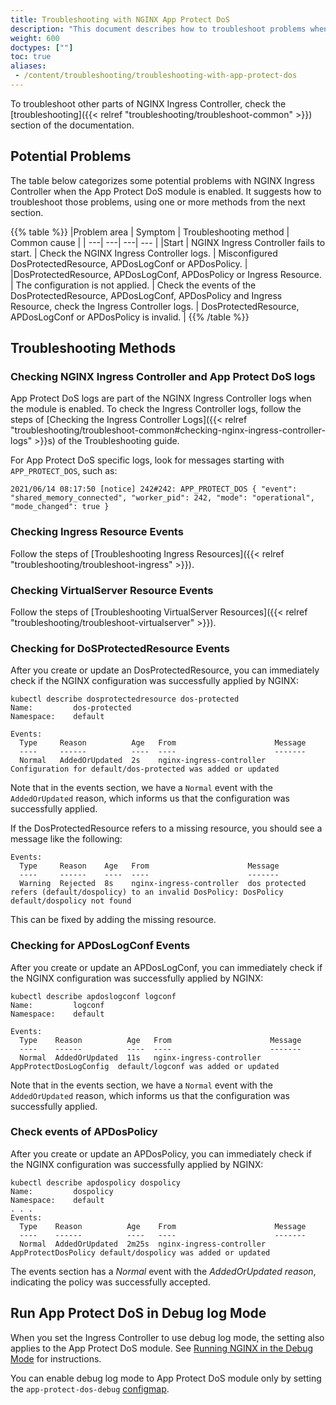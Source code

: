 ```yaml
---
title: Troubleshooting with NGINX App Protect DoS
description: "This document describes how to troubleshoot problems when using NGINX Ingress Controller and the App Protect DoS module."
weight: 600
doctypes: [""]
toc: true
aliases:
 - /content/troubleshooting/troubleshooting-with-app-protect-dos
---
```


To troubleshoot other parts of NGINX Ingress Controller, check the [troubleshooting]({{< relref "troubleshooting/troubleshoot-common" >}}) section of the documentation.

## Potential Problems

The table below categorizes some potential problems with NGINX Ingress Controller when the App Protect DoS module is enabled. It suggests how to troubleshoot those problems, using one or more methods from the next section.

{{% table %}}
|Problem area | Symptom | Troubleshooting method | Common cause |
| ---| ---| ---| --- |
|Start | NGINX Ingress Controller fails to start. | Check the NGINX Ingress Controller logs. | Misconfigured DosProtectedResource, APDosLogConf or APDosPolicy. |
|DosProtectedResource, APDosLogConf, APDosPolicy or Ingress Resource. | The configuration is not applied. | Check the events of the DosProtectedResource, APDosLogConf, APDosPolicy and Ingress Resource, check the Ingress Controller logs. | DosProtectedResource, APDosLogConf or APDosPolicy is invalid. |
{{% /table %}}

## Troubleshooting Methods

### Checking NGINX Ingress Controller and App Protect DoS logs

App Protect DoS logs are part of the NGINX Ingress Controller logs when the module is enabled. To check the Ingress Controller logs, follow the steps of [Checking the Ingress Controller Logs]({{< relref "troubleshooting/troubleshoot-common#checking-nginx-ingress-controller-logs" >}}s) of the Troubleshooting guide.

For App Protect DoS specific logs, look for messages starting with `APP_PROTECT_DOS`, such as:

```shell
2021/06/14 08:17:50 [notice] 242#242: APP_PROTECT_DOS { "event": "shared_memory_connected", "worker_pid": 242, "mode": "operational", "mode_changed": true }
```

### Checking Ingress Resource Events

Follow the steps of [Troubleshooting Ingress Resources]({{< relref "troubleshooting/troubleshoot-ingress" >}}).

### Checking VirtualServer Resource Events

Follow the steps of [Troubleshooting VirtualServer Resources]({{< relref "troubleshooting/troubleshoot-virtualserver" >}}).

### Checking for DoSProtectedResource Events

After you create or update an DosProtectedResource, you can immediately check if the NGINX configuration was successfully applied by NGINX:

```shell
kubectl describe dosprotectedresource dos-protected
Name:         dos-protected
Namespace:    default

Events:
  Type     Reason          Age   From                      Message
  ----     ------          ----  ----                      -------
  Normal   AddedOrUpdated  2s    nginx-ingress-controller  Configuration for default/dos-protected was added or updated
```

Note that in the events section, we have a `Normal` event with the `AddedOrUpdated` reason, which informs us that the configuration was successfully applied.

If the DosProtectedResource refers to a missing resource, you should see a message like the following:

```shell
Events:
  Type     Reason    Age   From                      Message
  ----     ------    ----  ----                      -------
  Warning  Rejected  8s    nginx-ingress-controller  dos protected refers (default/dospolicy) to an invalid DosPolicy: DosPolicy default/dospolicy not found
```

This can be fixed by adding the missing resource.

### Checking for APDosLogConf Events

After you create or update an APDosLogConf, you can immediately check if the NGINX configuration was successfully applied by NGINX:

```shell
kubectl describe apdoslogconf logconf
Name:         logconf
Namespace:    default

Events:
  Type    Reason          Age   From                      Message
  ----    ------          ----  ----                      -------
  Normal  AddedOrUpdated  11s   nginx-ingress-controller  AppProtectDosLogConfig  default/logconf was added or updated
```

Note that in the events section, we have a `Normal` event with the `AddedOrUpdated` reason, which informs us that the configuration was successfully applied.

### Check events of APDosPolicy

After you create or update an APDosPolicy, you can immediately check if the NGINX configuration was successfully applied by NGINX:

```shell
kubectl describe apdospolicy dospolicy
Name:         dospolicy
Namespace:    default
. . .
Events:
  Type    Reason          Age    From                      Message
  ----    ------          ----   ----                      -------
  Normal  AddedOrUpdated  2m25s  nginx-ingress-controller  AppProtectDosPolicy default/dospolicy was added or updated
```

The events section has a *Normal* event with the *AddedOrUpdated reason*, indicating the policy was successfully accepted.

## Run App Protect DoS in Debug log Mode

When you set the Ingress Controller to use debug log mode, the setting also applies to the App Protect DoS module.  See  [Running NGINX in the Debug Mode](/nginx-ingress-controller/troubleshooting/#running-nginx-in-the-debug-mode) for instructions.

You can enable debug log mode to App Protect DoS module only by setting the `app-protect-dos-debug` [configmap](/nginx-ingress-controller/configuration/global-configuration/configmap-resource#modules).
